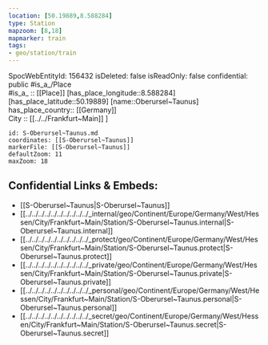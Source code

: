 ```yaml
---
location: [50.19889,8.588284] 
type: Station 
mapzoom: [8,18] 
mapmarker: train 
tags:
- geo/station/train
---
```

SpocWebEntityId: 156432
isDeleted: false
isReadOnly: false
confidential: public
#is_a_/Place  
#is_a_ :: [[Place]] 
[has_place_longitude::8.588284] 
[has_place_latitude::50.19889] 
[name::Oberursel~Taunus] 
has_place_country:: [[Germany]]  
City :: [[../../Frankfurt~Main]] ] 


```leaflet
id: S-Oberursel~Taunus.md
coordinates: [[S-Oberursel~Taunus]] 
markerFile: [[S-Oberursel~Taunus]] 
defaultZoom: 11 
maxZoom: 18
```


## Confidential Links & Embeds: 
- [[S-Oberursel~Taunus|S-Oberursel~Taunus]] 
- [[../../../../../../../../../../_internal/geo/Continent/Europe/Germany/West/Hessen/City/Frankfurt~Main/Station/S-Oberursel~Taunus.internal|S-Oberursel~Taunus.internal]] 
- [[../../../../../../../../../../_protect/geo/Continent/Europe/Germany/West/Hessen/City/Frankfurt~Main/Station/S-Oberursel~Taunus.protect|S-Oberursel~Taunus.protect]] 
- [[../../../../../../../../../../_private/geo/Continent/Europe/Germany/West/Hessen/City/Frankfurt~Main/Station/S-Oberursel~Taunus.private|S-Oberursel~Taunus.private]] 
- [[../../../../../../../../../../_personal/geo/Continent/Europe/Germany/West/Hessen/City/Frankfurt~Main/Station/S-Oberursel~Taunus.personal|S-Oberursel~Taunus.personal]] 
- [[../../../../../../../../../../_secret/geo/Continent/Europe/Germany/West/Hessen/City/Frankfurt~Main/Station/S-Oberursel~Taunus.secret|S-Oberursel~Taunus.secret]] 
